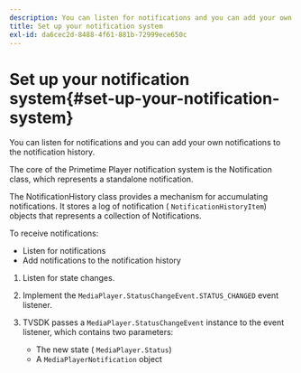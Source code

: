 ```yaml
---
description: You can listen for notifications and you can add your own notifications to the notification history.
title: Set up your notification system
exl-id: da6cec2d-8488-4f61-881b-72999ece650c
---
```

# Set up your notification system{#set-up-your-notification-system}

You can listen for notifications and you can add your own notifications to the notification history.

 The core of the Primetime Player notification system is the Notification class, which represents a standalone notification.

The NotificationHistory class provides a mechanism for accumulating notifications. It stores a log of notification ( `NotificationHistoryItem`) objects that represents a collection of Notifications.

To receive notifications:

* Listen for notifications 
* Add notifications to the notification history

1. Listen for state changes.
1. Implement the `MediaPlayer.StatusChangeEvent.STATUS_CHANGED` event listener.
1. TVSDK passes a `MediaPlayer.StatusChangeEvent` instance to the event listener, which contains two parameters:

    * The new state ( `MediaPlayer.Status`) 
    * A `MediaPlayerNotification` object
